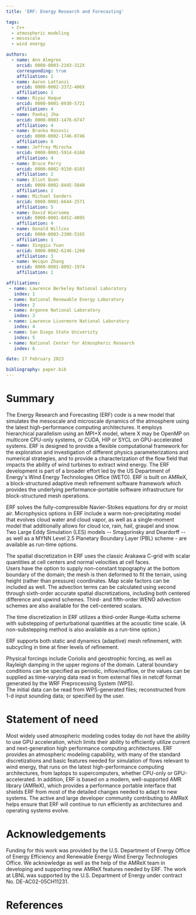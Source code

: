 ```yaml
---
title: 'ERF: Energy Research and Forecasting'

tags:
  - C++
  - atmospheric modeling
  - mesoscale
  - wind energy

authors:
  - name: Ann Almgren
    orcid: 0000-0003-2103-312X
    corresponding: true
    affiliation: 1
  - name: Aaron Lattanzi
    orcid: 0000-0002-3372-406X
    affiliation: 1
  - name: Riyaz Haque
    orcid: 0000-0001-8930-5721
    affiliation: 4
  - name: Pankaj Jha
    orcid: 0000-0003-1476-6747
    affiliation: 4
  - name: Branko Kosovic
    orcid: 0000-0002-1746-0746
    affiliation: 6
  - name: Jeffrey Mirocha
    orcid: 0000-0001-5914-6168
    affiliation: 4
  - name: Bruce Perry
    orcid: 0000-0002-9150-8103
    affiliation: 2
  - name: Eliot Quon
    orcid: 0000-0002-8445-5840
    affiliation: 2
  - name: Michael Sanders
    orcid: 0000-0001-6644-2571
    affiliation: 5
  - name: David Wiersema
    orcid: 0000-0001-8452-4095
    affiliation: 4
  - name: Donald Willcox
    orcid: 0000-0003-2300-5165
    affiliation: 1
  - name: Xingqiu Yuan
    orcid: 0000-0002-6146-1260
    affiliation: 3
  - name: Weiqun Zhang
    orcid: 0000-0001-8092-1974
    affiliation: 1

affiliations:
 - name: Lawrence Berkeley National Laboratory
   index: 1
 - name: National Renewable Energy Laboratory
   index: 2
 - name: Argonne National Laboratory
   index: 3
 - name: Lawrence Livermore National Laboratory
   index: 4
 - name: San Diego State University
   index: 5
 - name: National Center for Atmospheric Research
   index: 6

date: 17 February 2023

bibliography: paper.bib
---
```


# Summary

The Energy Research and Forecasting (ERF) code is a new model that simulates the mesoscale and microscale
dynamics of the atmosphere using the latest high-performance computing architectures.  It employs
hierarchical parallelism using an MPI+X model, where X may be OpenMP on multicore CPU-only systems,
or CUDA, HIP or SYCL on GPU-accelerated systems.  ERF is designed to provide a flexible 
computational framework for the exploration and investigation of different physics parameterizations 
and numerical strategies, and to provide a characterization of the flow field that impacts the 
ability of wind turbines to extract wind energy.  The ERF development is part of a broader effort 
led by the US Department of Energy's Wind Energy Technologies Office (WETO).
ERF is built on AMReX, a block-structured adaptive mesh refinement software framework which 
provides the underlying performance-portable software infrastructure for block-structured mesh operations. 

ERF solves the fully-compressible Navier-Stokes equations for
dry or moist air.  Microphysics options in ERF include a warm non-precipitating model
that evolves cloud water and cloud vapor, as well as a single-moment model that 
additionally allows for cloud ice, rain, hail, graupel and snow.  
Two Large Eddy Simulation (LES) models -- Smagorinsky and Deardorff -- as well as a
MYNN Level 2.5 Planetary Boundary Layer (PBL) scheme - are available as run-time options.

The spatial discretization in ERF uses the classic Arakawa C-grid with 
scalar quantities at cell centers and normal velocities at cell faces.  
Users have the option to supply non-constant topography at the bottom 
boundary of the domain; the mesh is then deformed to fit the terrain,
using height (rather than pressure) coordinates.  Map scale factors
can be included as well.  The advection
terms can be calculated using second through sixth-order accurate
spatial discretizations, including both centered difference and upwind 
schemes.  Third- and fifth-order WENO advection schemes are also
available for the cell-centered scalars.

The time discretization in ERF utilizes a third-order Runge-Kutta scheme with 
substepping of perturbational quantities at the acoustic time scale. 
(A non-substepping method is also available as a run-time option.)

ERF supports both static and dynamics (adaptive) mesh refinement,
with subcycling in time at finer levels of refinement.

Physical forcings include Coriolis and geostrophic forcing, as well as 
Rayleigh damping in the upper regions of the domain.  Lateral boundary
conditions can be specified as periodic, inflow/outflow, or the values
can be supplied as time-varying data read in from external files 
in netcdf format generated by the WRF Preprocessing System (WPS).   
The initial data can be read from  WPS-generated files; 
reconstructed from 1-d input sounding data; or specified by the user.

# Statement of need

Most widely used atmospheric modeling codes today do not have the 
ability to use GPU acceleration, which limits their ability to 
efficiently utilize current and next-generation high performance computing 
architectures.  ERF provides an atmospheric modeling capability, with 
many of the standard discretizations and basic features needed for simulation of 
flows relevant to wind energy, that runs on the latest high-performance 
computing architectures, from laptops to supercomputers, 
whether CPU-only or GPU-accelerated.
In addition, ERF is based on a modern, well-supported AMR library (AMReX),
which provides a performance portable interface that shields ERF
from most of the detailed changes needed to adapt to new systems.
The active and large developer community contributing to AMReX helps ensure
that ERF will continue to run efficiently as architectures and operating systems
evolve.

# Acknowledgements

Funding for this work was provided by the U.S. Department of Energy
Office of Energy Efficiency and Renewable Energy Wind Energy Technologies Office.
We acknowledge as well as the help of the AMReX team
in developing and supporting new AMReX features needed by ERF.
The work at LBNL was supported by the U.S. Department of Energy
under contract No. DE-AC02-05CH11231.

# References
